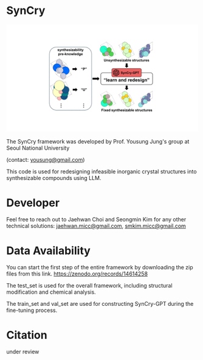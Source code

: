 # SynCry
![SynCry](./TOC.png)

The SynCry framework was developed by Prof. Yousung Jung's group at Seoul National University

(contact: yousung@gmail.com)

This code is used for redesigning infeasible inorganic crystal structures into synthesizable compounds using LLM.

# Developer
Feel free to reach out to Jaehwan Choi and Seongmin Kim for any other technical solutions: jaehwan.micc@gmail.com, smkim.micc@gmail.com

# Data Availability
You can start the first step of the entire framework by downloading the zip files from this link. https://zenodo.org/records/14614258

The test_set is used for the overall framework, including structural modification and chemical analysis.

The train_set and val_set are used for constructing SynCry-GPT during the fine-tuning process.

# Citation
under review
